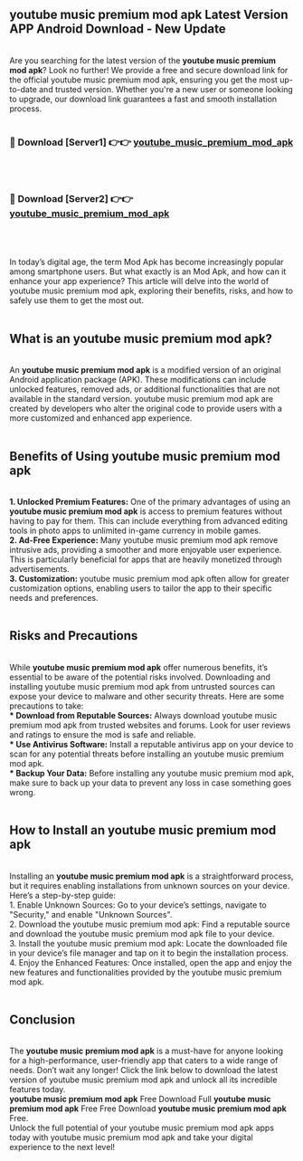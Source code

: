 ## youtube music premium mod apk Latest Version APP Android Download - New Update
<br>
Are you searching for the latest version of the <strong>youtube music premium mod apk</strong>? Look no further! We provide a free and secure download link for the official youtube music premium mod apk, ensuring you get the most up-to-date and trusted version. Whether you're a new user or someone looking to upgrade, our download link guarantees a fast and smooth installation process.
<br>
<br>
<h3>🔴 Download [Server1] 👉👉 <a href="https://modyolo.store/youtube+music+premium+mod+apk">youtube_music_premium_mod_apk</a></h3><br>
<br>
<h3>🔴 Download [Server2] 👉👉 <a href="https://modyolo.store/youtube+music+premium+mod+apk">youtube_music_premium_mod_apk</a></h3><br>
<br>
<br>
In today’s digital age, the term Mod Apk has become increasingly popular among smartphone users. But what exactly is an Mod Apk, and how can it enhance your app experience? This article will delve into the world of youtube music premium mod apk, exploring their benefits, risks, and how to safely use them to get the most out.
<br>
<br>
<h2>What is an youtube music premium mod apk?</h2>
<br>
An <strong>youtube music premium mod apk</strong> is a modified version of an original Android application package (APK). These modifications can include unlocked features, removed ads, or additional functionalities that are not available in the standard version. youtube music premium mod apk are created by developers who alter the original code to provide users with a more customized and enhanced app experience.
<br>
<br>
<h2>Benefits of Using youtube music premium mod apk</h2>
<br>
<strong> 1. Unlocked Premium Features:</strong> One of the primary advantages of using an <strong>youtube music premium mod apk</strong> is access to premium features without having to pay for them. This can include everything from advanced editing tools in photo apps to unlimited in-game currency in mobile games.
<br>
<strong> 2. Ad-Free Experience:</strong> Many youtube music premium mod apk remove intrusive ads, providing a smoother and more enjoyable user experience. This is particularly beneficial for apps that are heavily monetized through advertisements.
<br>
<strong> 3. Customization:</strong> youtube music premium mod apk often allow for greater customization options, enabling users to tailor the app to their specific needs and preferences.
<br>
<br>
<h2>Risks and Precautions</h2>
<br>
While <strong>youtube music premium mod apk</strong> offer numerous benefits, it’s essential to be aware of the potential risks involved. Downloading and installing youtube music premium mod apk from untrusted sources can expose your device to malware and other security threats. Here are some precautions to take:
<br>
<strong> * Download from Reputable Sources:</strong> Always download youtube music premium mod apk from trusted websites and forums. Look for user reviews and ratings to ensure the mod is safe and reliable.
<br>
<strong> * Use Antivirus Software:</strong> Install a reputable antivirus app on your device to scan for any potential threats before installing an youtube music premium mod apk.
<br>
<strong> * Backup Your Data:</strong> Before installing any youtube music premium mod apk, make sure to back up your data to prevent any loss in case something goes wrong.
<br>
<br>
<h2>How to Install an youtube music premium mod apk</h2>
<br>
Installing an <strong>youtube music premium mod apk</strong> is a straightforward process, but it requires enabling installations from unknown sources on your device. Here’s a step-by-step guide:
<br>
 1. Enable Unknown Sources: Go to your device’s settings, navigate to "Security," and enable "Unknown Sources".
<br>
 2. Download the youtube music premium mod apk: Find a reputable source and download the youtube music premium mod apk file to your device.
<br>
 3. Install the youtube music premium mod apk: Locate the downloaded file in your device’s file manager and tap on it to begin the installation process.
<br>
 4. Enjoy the Enhanced Features: Once installed, open the app and enjoy the new features and functionalities provided by the youtube music premium mod apk.
<br>
<br>
<h2><strong>Conclusion</strong></h2>
<br>
The <strong>youtube music premium mod apk</strong> is a must-have for anyone looking for a high-performance, user-friendly app that caters to a wide range of needs. Don’t wait any longer! Click the link below to download the latest version of youtube music premium mod apk and unlock all its incredible features today.
<br>
<strong>youtube music premium mod apk</strong> Free Download Full <strong>youtube music premium mod apk</strong> Free Free Download <strong>youtube music premium mod apk</strong> Free.
<br>
Unlock the full potential of your youtube music premium mod apk apps today with youtube music premium mod apk and take your digital experience to the next level!